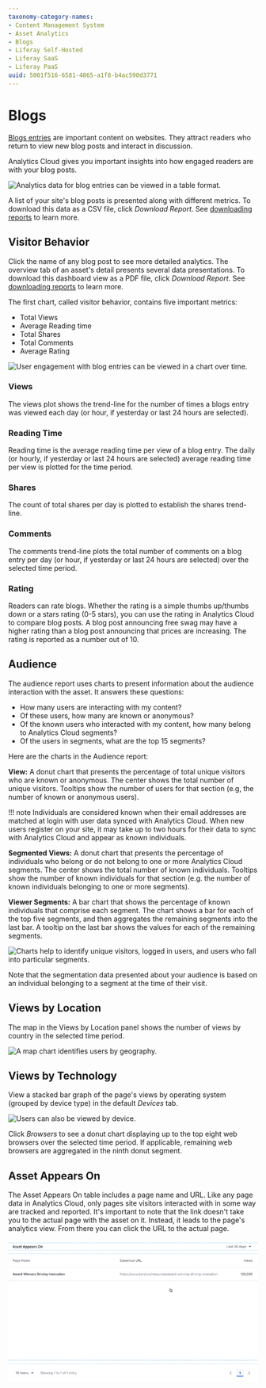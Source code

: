 ```yaml
---
taxonomy-category-names:
- Content Management System
- Asset Analytics
- Blogs
- Liferay Self-Hosted
- Liferay SaaS
- Liferay PaaS
uuid: 5001f516-6581-4865-a1f8-b4ac590d3771
---
```

# Blogs

[Blogs entries](https://learn.liferay.com/dxp/latest/en/content-authoring-and-management/blogs/getting-started-with-blogs.html) are important content on websites. They attract readers who return to view new blog posts and interact in discussion.

Analytics Cloud gives you important insights into how engaged readers are with your blog posts.

![Analytics data for blog entries can be viewed in a table format.](blogs/images/01.png)

A list of your site's blog posts is presented along with different metrics. To download this data as a CSV file, click _Download Report_. See [downloading reports](../../reference/downloading-reports.md) to learn more.

## Visitor Behavior

Click the name of any blog post to see more detailed analytics. The overview tab of an asset's detail presents several data presentations. To download this dashboard view as a PDF file, click _Download Report_. See [downloading reports](../../reference/downloading-reports.md) to learn more.

The first chart, called visitor behavior, contains five important metrics:

* Total Views
* Average Reading time
* Total Shares
* Total Comments
* Average Rating

![User engagement with blog entries can be viewed in a chart over time.](blogs/images/02.png)

### Views

The views plot shows the trend-line for the number of times a blogs entry was viewed each day (or hour, if yesterday or last 24 hours are selected).

### Reading Time

Reading time is the average reading time per view of a blog entry. The daily (or hourly, if yesterday or last 24 hours are selected) average reading time per view is plotted for the time period.

### Shares

The count of total shares per day is plotted to establish the shares trend-line.

### Comments

The comments trend-line plots the total number of comments on a blog entry per day (or hour, if yesterday or last 24 hours are selected) over the selected time period.

### Rating

Readers can rate blogs. Whether the rating is a simple thumbs up/thumbs down or a stars rating (0-5 stars), you can use the rating in Analytics Cloud to compare blog posts. A blog post announcing free swag may have a higher rating than a blog post announcing that prices are increasing. The rating is reported as a number out of 10.

## Audience

The audience report uses charts to present information about the audience interaction with the asset. It answers these questions:

* How many users are interacting with my content?
* Of these users, how many are known or anonymous?
* Of the known users who interacted with my content, how many belong to Analytics Cloud segments?
* Of the users in segments, what are the top 15 segments?

Here are the charts in the Audience report:

**View:** A donut chart that presents the percentage of total unique visitors who are known or anonymous. The center shows the total number of unique visitors. Tooltips show the number of users for that section (e.g, the number of known or anonymous users).

!!! note
    Individuals are considered known when their email addresses are matched at login with user data synced with Analytics Cloud. When new users register on your site, it may take up to two hours for their data to sync with Analytics Cloud and appear as known individuals.

**Segmented Views:** A donut chart that presents the percentage of individuals who belong or do not belong to one or more Analytics Cloud segments. The center shows the total number of known individuals. Tooltips show the number of known individuals for that section (e.g. the number of known individuals belonging to one or more segments).

**Viewer Segments:** A bar chart that shows the percentage of known individuals that comprise each segment. The chart shows a bar for each of the top five segments, and then aggregates the remaining segments into the last bar. A tooltip on the last bar shows the values for each of the remaining segments.

![Charts help to identify unique visitors, logged in users, and users who fall into particular segments.](blogs/images/03.png)

Note that the segmentation data presented about your audience is based on an individual belonging to a segment at the time of their visit.

## Views by Location

The map in the Views by Location panel shows the number of views by country in the selected time period.

![A map chart identifies users by geography.](blogs/images/04.png)

## Views by Technology

View a stacked bar graph of the page's views by operating system (grouped by device type) in the default _Devices_ tab.

![Users can also be viewed by device.](blogs/images/05.png)

Click _Browsers_ to see a donut chart displaying up to the top eight web browsers over the selected time period. If applicable, remaining web browsers are aggregated in the ninth donut segment.

## Asset Appears On

The Asset Appears On table includes a page name and URL. Like any page data in Analytics Cloud, only pages site visitors interacted with in some way are tracked and reported. It's important to note that the link doesn't take you to the actual page with the asset on it. Instead, it leads to the page's analytics view. From there you can click the URL to the actual page.

![A table lists where the assets appear.](blogs/images/06.png)
